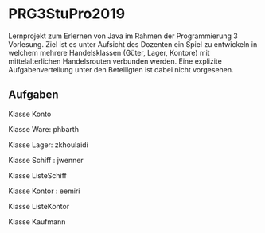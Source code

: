 # PRG3StuPro2019
Lernprojekt zum Erlernen von Java im Rahmen der Programmierung 3 Vorlesung.
Ziel ist es unter Aufsicht des Dozenten ein Spiel zu entwickeln in welchem mehrere Handelsklassen (Güter, Lager, Kontore) mit mittelalterlichen Handelsrouten verbunden werden.
Eine explizite Aufgabenverteilung unter den Beteiligten ist dabei nicht vorgesehen.

## Aufgaben

Klasse Konto

Klasse Ware: phbarth

Klasse Lager: zkhoulaidi

Klasse Schiff : jwenner

Klasse ListeSchiff

Klasse Kontor : eemiri

Klasse ListeKontor

Klasse Kaufmann
